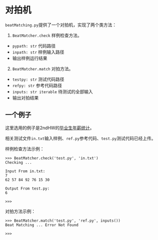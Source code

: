 # 对拍机
`beatMatching.py`提供了一个对拍机，实现了两个类方法：
1. `BeatMatcher.check` 样例检查方法。
* `pypath: str` 代码路径 
* `inpath: str` 样例输入路径
* 输出样例运行结果
2. `BeatMatcher.match` 对拍方法。
* `testpy: str` 测试代码路径 
* `refpy: str` 参考代码路径 
* `inputs: str iterable` 待测试的全部输入
* 输出对拍结果

## 一个例子
这里选用的例子是2ndHW的[毕业生年薪统计](http://phyic.openjudge.cn/2022b02/1/)。

相关测试文件`in.txt`输入样例、`ref.py`参考代码、`test.py`测试代码已经上传。

样例检查方法示例：
~~~
>>> BeatMatcher.check('test.py', 'in.txt')
Checking ...

Input From in.txt:
7
62 57 84 92 76 15 30

Output From test.py: 
6

>>> 
~~~

对拍方法示例：
~~~
>>> BeatMatcher.match('test.py', 'ref.py', inputs())
Beat Matching ... Error Not Found

>>> 
~~~
